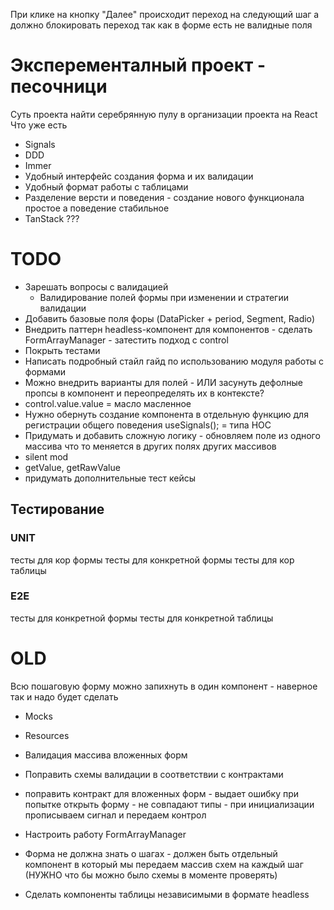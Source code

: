 При клике на кнопку "Далее" происходит переход на следующий шаг
а должно блокировать переход так как в форме есть не валидные поля

# Эксперементалный проект - песочници
Суть проекта найти серебрянную пулу в организации проекта на React
Что уже есть
- Signals
- DDD
- Immer
- Удобный интерфейс создания форма и их валидации
- Удобный формат работы с таблицами
- Разделение версти и поведения - создание нового функционала простое а поведение стабильное
- TanStack ???

# TODO
- Зарешать вопросы с валидацией
    - Валидирование полей формы при изменении и стратегии валидации
- Добавить базовые поля форы (DataPicker + period, Segment, Radio)
- Внедрить паттерн headless-компонент для компонентов - сделать FormArrayManager - затестить подход с control
- Покрыть тестами
- Написать подробный стайл гайд по использованию модуля работы с формами
- Можно внедрить варианты для полей - ИЛИ засунуть дефолные пропсы в компонент и переопределять их в контексте?
- control.value.value = масло масленное
- Нужно обернуть создание компонента в отдельную функцию для регистрации общего поведения useSignals(); = типа HOC
- Придумать и добавить сложную логику - обновляем поле из одного массива что то меняется в других полях других массивов
- silent mod
- getValue, getRawValue
- придумать дополнительные тест кейсы
## Тестирование
### UNIT
тесты для кор формы
тесты для конкретной формы
тесты для кор таблицы
### E2E
тесты для конкретной формы
тесты для конкретной таблицы


# OLD
Всю пошаговую форму можно запихнуть в один компонент - наверное так и надо будет сделать
- Mocks
- Resources
- Валидация массива вложенных форм
- Поправить схемы валидации в соответствии с контрактами
- поправить контракт для вложенных форм - выдает ошибку при попытке открыть форму - не совпадают типы - при инициализации прописываем сигнал и передаем контрол
- Настроить работу FormArrayManager
- Форма не должна знать о шагах - должен быть отдельный компонент в который мы передаем массив схем на каждый шаг (НУЖНО что бы можно было схемы в моменте проверять)

- Сделать компоненты таблицы независимыми в формате headless